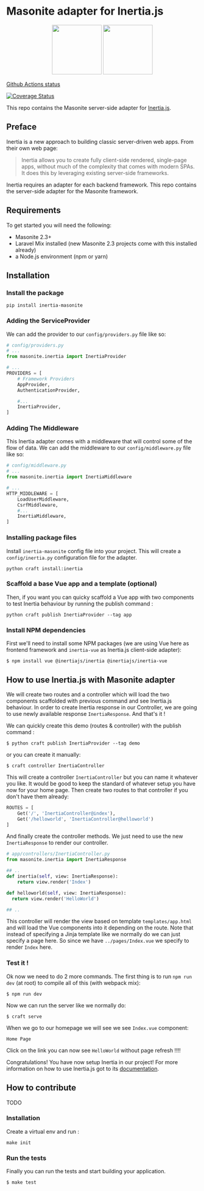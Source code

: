 # Masonite adapter for Inertia.js

<p align="center">
<img src="https://i.imgur.com/rEXcoMn.png" width="130px">
<img src="https://avatars1.githubusercontent.com/u/47703742?s=200&v=4" width="130px">
</p>

[Github Actions status](https://github.com/girardinsamuel/inertia-masonite/workflows/Test%20Application/badge.svg)

[![Coverage Status](https://coveralls.io/repos/github/girardinsamuel/inertia-masonite/badge.svg?branch=master)](https://coveralls.io/github/girardinsamuel/inertia-masonite?branch=master)


This repo contains the Masonite server-side adapter for [Inertia.js](https://inertiajs.com/).

## Preface

Inertia is a new approach to building classic server-driven web apps. From their own web page:

> Inertia allows you to create fully client-side rendered, single-page apps, without much of the complexity that comes with modern SPAs. It does this by leveraging existing server-side frameworks.

Inertia requires an adapter for each backend framework. This repo contains the server-side adapter for the Masonite framework.

## Requirements

To get started you will need the following:

* Masonite 2.3+
* Laravel Mix installed (new Masonite 2.3 projects come with this installed already)
* a Node.js environment (npm or yarn)

## Installation

### Install the package

```
pip install inertia-masonite
```

### Adding the ServiceProvider

We can add the provider to our `config/providers.py` file like so:

```python
# config/providers.py
# ...
from masonite.inertia import InertiaProvider

# ...
PROVIDERS = [
    # Framework Providers
    AppProvider,
    AuthenticationProvider,

    #...
    InertiaProvider,
]
```

### Adding The Middleware

This Inertia adapter comes with a middleware that will control some of the flow of data. We can add the middleware to our `config/middleware.py` file like so:

```python
# config/middleware.py
# ...
from masonite.inertia import InertiaMiddleware

# ...
HTTP_MIDDLEWARE = [
    LoadUserMiddleware,
    CsrfMiddleware,
    #...
    InertiaMiddleware,
]
```

### Installing package files

Install `inertia-masonite` config file into your project. This will create a `config/inertia.py` configuration file for the adapter.

```
python craft install:inertia
```

### Scaffold a base Vue app and a template (optional)
Then, if you want you can quicky scaffold a Vue app with two components to test Inertia behaviour by running the publish command :

```
python craft publish InertiaProvider --tag app
```

### Install NPM dependencies

First we'll need to install some NPM packages (we are using Vue here as frontend framework and `inertia-vue` as Inertia.js client-side adapter):

```
$ npm install vue @inertiajs/inertia @inertiajs/inertia-vue
```


## How to use Inertia.js with Masonite adapter

We will create two routes and a controller which will load the two components scaffolded with previous command and see Inertia.js behaviour. In order to create Inertia response in our Controller, we are going to use newly available response `InertiaResponse`. And that's it !

We can quickly create this demo (routes & controller) with the publish command :
```
$ python craft publish InertiaProvider --tag demo
```

or you can create it manually:

```
$ craft controller InertiaController
```

This will create a controller `InertiaController` but you can name it whatever you like. It would be good to keep the standard of whatever setup you have now for your home page. Then create two routes to that controller if you don't have them already:

```python
ROUTES = [
    Get('/', 'InertiaController@index'),
    Get('/helloworld', 'InertiaController@helloworld')
]
```

And finally create the controller methods. We just need to use the new `InertiaResponse` to render our controller.

```python
# app/controllers/InertiaController.py
from masonite.inertia import InertiaResponse

## ..
def inertia(self, view: InertiaResponse):
    return view.render('Index')

def helloworld(self, view: InertiaResponse):
  return view.render('HelloWorld')

## ..
```
This controller will render the view based on template `templates/app.html` and will load the Vue components into it depending on the route.
Note that instead of specifying a Jinja template like we normally do we can just specify a page here. So since we have `../pages/Index.vue` we specify to render `Index` here.


### Test it !

Ok now we need to do 2 more commands. The first thing is to run `npm run dev` (at root) to compile all of this (with webpack mix):

```
$ npm run dev
```

Now we can run the server like we normally do:

```
$ craft serve
```

When we go to our homepage we will see we see `Index.vue` component:
```
Home Page
```

Click on the link you can now see `HelloWorld` without page refresh !!!!

Congratulations! You have now setup Inertia in our project! For more information on how to use Inertia.js got to its [documentation](https://inertiajs.com/installation).


## How to contribute
TODO

### Installation

Create a virtual env and run :
```
make init
```

### Run the tests
Finally you can run the tests and start building your application.

```
$ make test
```

